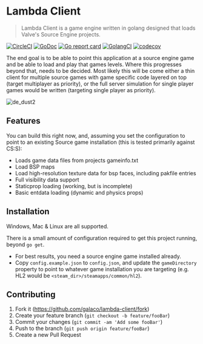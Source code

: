 
# Lambda Client
> Lambda Client is a game engine written in golang designed that loads Valve's Source Engine projects. 

[![CircleCI](https://circleci.com/gh/Galaco/lambda-client.svg?style=svg)](https://circleci.com/gh/Galaco/lambda-client)
[![GoDoc](https://godoc.org/github.com/Galaco/lambda-client?status.svg)](https://godoc.org/github.com/Galaco/lambda-client)
[![Go report card](https://goreportcard.com/badge/github.com/galaco/lambda-client)](https://goreportcard.com/report/github.com/galaco/lambda-client)
[![GolangCI](https://golangci.com/badges/github.com/galaco/lambda-client.svg)](https://golangci.com/r/github.com/Galaco/lambda-client)
[![codecov](https://codecov.io/gh/Galaco/lambda-client/branch/master/graph/badge.svg)](https://codecov.io/gh/Galaco/lambda-client)

The end goal is to be able to point this application at a source engine game and be able to
load and play that games levels. Where this progresses beyond that, needs to be decided. Most likely this will be come either a thin client for multiple
source games with game specific code layered on top (target multiplayer as priority), or the full server simulation for single player games
would be written (targeting single player as priority).

![de_dust2](https://cdn.galaco.me/github/lambda-client/readme/de_dust2.gif)

## Features
You can build this right now, and, assuming you set the configuration to point to an existing Source game installation (this is tested primarily against CS:S):
* Loads game data files from projects gameinfo.txt
* Load BSP maps
* Load high-resolution texture data for bsp faces, including pakfile entries
* Full visibility data support
* Staticprop loading (working, but is incomplete)
* Basic entdata loading (dynamic and physics props)

## Installation
Windows, Mac & Linux are all supported.

There is a small amount of configuration required to get this project running, beyond `go get`.
* For best results, you need a source engine game installed already.
* Copy `config.example.json` to `config.json`, and update the `gameDirectory` property to point to whatever game installation
you are targeting (e.g. HL2 would be `<steam_dir>/steamapps/common/hl2`).

## Contributing
1. Fork it (<https://github.com/galaco/lambda-client/fork>)
2. Create your feature branch (`git checkout -b feature/fooBar`)
3. Commit your changes (`git commit -am 'Add some fooBar'`)
4. Push to the branch (`git push origin feature/fooBar`)
5. Create a new Pull Request
